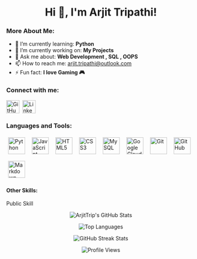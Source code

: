 <h1 align="center">Hi 👋, I'm Arjit Tripathi!</h1>

<h3 align="left">More About Me:</h3>

- 🌱 I’m currently learning: **Python**
- 🔭 I’m currently working on: **My Projects**
- 💬 Ask me about: **Web Development , SQL , OOPS**
- 📫 How to reach me: [arjit.tripathi@outlook.com](mailto:arjit.tripathi@outlook.com)
- ⚡ Fun fact: **I love Gaming 🎮**

<h3 align="left">Connect with me:</h3>
<div class="social-icons-wrapper">
<p style="text-align: left; display: flex; flex-wrap: wrap; align-items: center; gap: 8px;">
<a href="https://github.com/ArjitTrip" target="_blank" rel="noreferrer noopener" title="GitHub" class="social-icon-link">
    <img src="https://cdn.simpleicons.org/github" alt="GitHub" height="35" width="35" style="vertical-align: middle;"/>
  </a>
  <a href="https://linkedin.com/in/arjit-tripathi" target="_blank" rel="noreferrer noopener" title="LinkedIn" class="social-icon-link">
    <img src="https://cdn.jsdelivr.net/gh/devicons/devicon@latest/icons/linkedin/linkedin-original.svg" alt="LinkedIn" height="35" width="35" style="vertical-align: middle;"/>
  </a>
</p>
</div>

<div class="skills-section">
<h3 align="left">Languages and Tools:</h3>
<p style="text-align: left; display: flex; flex-wrap: wrap; gap: 8px; align-items: center;">
<img src="https://skillicons.dev/icons?i=python" alt="Python" height="45" style="vertical-align: middle; margin: 5px;" />
  <img src="https://skillicons.dev/icons?i=javascript" alt="JavaScript" height="45" style="vertical-align: middle; margin: 5px;" />
  <img src="https://cdn.jsdelivr.net/gh/devicons/devicon@latest/icons/html5/html5-original.svg" alt="HTML5" height="45" style="vertical-align: middle; margin: 5px;" />
  <img src="https://cdn.jsdelivr.net/gh/devicons/devicon@latest/icons/css3/css3-original.svg" alt="CSS3" height="45" style="vertical-align: middle; margin: 5px;" />
  <img src="https://skillicons.dev/icons?i=mysql" alt="MySQL" height="45" style="vertical-align: middle; margin: 5px;" />
  <img src="https://skillicons.dev/icons?i=googlecloud" alt="Google Cloud" height="45" style="vertical-align: middle; margin: 5px;" />
  <img src="https://skillicons.dev/icons?i=git" alt="Git" height="45" style="vertical-align: middle; margin: 5px;" />
  <img src="https://skillicons.dev/icons?i=github" alt="GitHub" height="45" style="vertical-align: middle; margin: 5px;" />
  <img src="https://skillicons.dev/icons?i=markdown" alt="Markdown" height="45" style="vertical-align: middle; margin: 5px;" />
</p>
<h4 align="left">Other Skills:</h4>
<p>Public Skill</p>
</div>

<p align="center"><img src="https://github-readme-stats.vercel.app/api?username=ArjitTrip&show_icons=true&locale=en&theme=aura&count_private=true&hide_border=true" alt="ArjitTrip's GitHub Stats" /></p>

<p align="center"><img src="https://github-readme-stats.vercel.app/api/top-langs?username=ArjitTrip&locale=en&theme=aura&layout=compact&hide_border=true" alt="Top Languages" /></p>

<p align="center"><img src="https://streak-stats.demolab.com/?user=ArjitTrip&theme=aura&hide_border=true" alt="GitHub Streak Stats" /></p>

<p align="center">
  <img src="https://komarev.com/ghpvc/?username=ArjitTrip&label=Profile%20views&color=brightgreen&style=flat" alt="Profile Views" />
</p>
